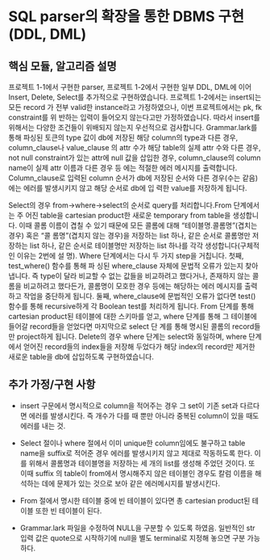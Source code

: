 # SQL parser의 확장을 통한 DBMS 구현(DDL, DML)

## 핵심 모듈, 알고리즘 설명

프로젝트 1-1에서 구현한 parser, 프로젝트 1-2에서 구현한 일부 DDL, DML에 이어 Insert, Delete, Select를 추가적으로 구현하였습니다. 프로젝트 1-2에서는 insert되는 모든 record 가 전부 valid한 instance라고 가정하였으나, 이번 프로젝트에서는 pk, fk constraint를 위 반하는 입력이 들어오지 않는다고만 가정하였습니다. 따라서 insert를 위해서는 다양한 조건들이 위배되지 않는지 우선적으로 검사합니다. Grammar.lark를 통해 파싱된 토큰의 type 값이 db에 저장된 해당 column의 type과 다른 경우, column_clause나 value_clause 의 attr 수가 해당 table의 실제 attr 수와 다른 경우, not null constraint가 있는 attr에 null 값을 삽입한 경우, column_clause의 column name이 실제 attr 이름과 다른 경우 등 에는 적절한 에러 메시지를 출력합니다. Column_clause로 입력된 column 순서가 db에 저장된 순서와 다른 경우(수는 같음)에는 에러를 발생시키지 않고 해당 순서로 db에 입 력한 value를 저장하게 됩니다.

Select의 경우 from→where→select의 순서로 query를 처리합니다.From 단계에서는 주 어진 table을 cartesian product한 새로운 temporary from table을 생성합니다. 이때 콜롬 이름이 겹칠 수 있기 때문에 모든 콜롬에 대해 “테이블명.콜롬명”(겹치는 경우) 혹은 “콜 롬명”(겹치지 않는 경우)을 저장하는 list 하나, 같은 순서로 콜롬명만 저장하는 list 하나, 같은 순서로 테이블명만 저장하는 list 하나를 각각 생성합니다(구체적인 이유는 2번에 설 명). Where 단계에서는 다시 두 가지 step을 거칩니다. 첫째, test_where() 함수를 통해 파 싱된 where_clause 자체에 문법적 오류가 있는지 찾아냅니다. 즉 type이 달라 비교할 수 없는 값들을 비교하려고 했다거나, 존재하지 않는 콜롬을 비교하려고 했다든가, 콜롬명이 모호한 경우 등에는 해당하는 에러 메시지를 출력하고 작업을 중단하게 됩니다. 둘째, where_clause에 문법적인 오류가 없다면 test() 함수를 통해 recursive하게 각 Boolean test를 처리하게 됩니다. From 단계를 통해 cartesian product된 테이블에 대한 스키마를 얻고, where 단계를 통해 그 테이블에 들어갈 record들을 얻었다면 마지막으로 select 단 계를 통해 명시된 콜롬의 record들만 project하게 됩니다. Delete의 경우 where 단계는 select와 동일하며, where 단계에서 얻어진 record들의 index들을 저장해 두었다가 해당 index의 record만 제거한 새로운 table을 db에 삽입하도록 구현하였습니다.

## 추가 가정/구현 사항
 
* insert 구문에서 명시적으로 column을 적어주는 경우 그 set이 기존 set과 다르다면 에러를 발생시킨다. 즉 개수가 다를 때 뿐만 아니라 중복된 column이 있을 때도 에러를 내는 것.

* Select 절이나 where 절에서 이미 unique한 column임에도 불구하고 table name을 suffix로 적어준 경우 에러를 발생시키지 않고 제대로 작동하도록 한다. 이를 위해서 콜롬명과 테이블명을 저장하는 세 개의 list를 생성해 주었던 것이다. 또 이때 suffix 의 table이 from에서 명시해주지 않은 테이블인 경우도 칼럼 이름을 해석하는 데에 문제가 있는 것으로 보아 같은 에러메시지를 발생시킨다.

* From 절에서 명시한 테이블 중에 빈 테이블이 있다면 총 cartesian product된 테이블 또한 빈 테이블이 된다.

* Grammar.lark 파일을 수정하여 NULL을 구분할 수 있도록 하였음. 일반적인 str 입력 값은 quote으로 시작하기에 null을 별도 terminal로 지정해 놓으면 구분 가능하다.

